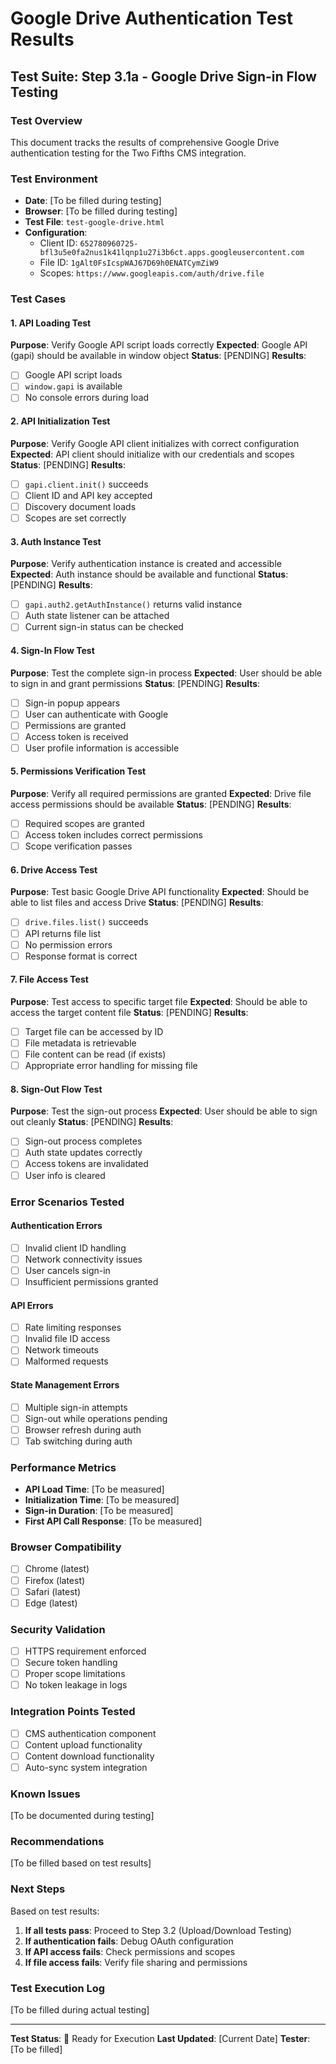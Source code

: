 # Google Drive Authentication Test Results

## Test Suite: Step 3.1a - Google Drive Sign-in Flow Testing

### Test Overview
This document tracks the results of comprehensive Google Drive authentication testing for the Two Fifths CMS integration.

### Test Environment
- **Date**: [To be filled during testing]
- **Browser**: [To be filled during testing]
- **Test File**: `test-google-drive.html`
- **Configuration**:
  - Client ID: `652780960725-bfl3u5e0fa2nus1k41lqnp1u27i3b6ct.apps.googleusercontent.com`
  - File ID: `1gAlt0FsIcspWAJ67D69h0ENATCymZiW9`
  - Scopes: `https://www.googleapis.com/auth/drive.file`

### Test Cases

#### 1. API Loading Test
**Purpose**: Verify Google API script loads correctly
**Expected**: Google API (gapi) should be available in window object
**Status**: [PENDING]
**Results**: 
- [ ] Google API script loads
- [ ] `window.gapi` is available
- [ ] No console errors during load

#### 2. API Initialization Test
**Purpose**: Verify Google API client initializes with correct configuration
**Expected**: API client should initialize with our credentials and scopes
**Status**: [PENDING]
**Results**:
- [ ] `gapi.client.init()` succeeds
- [ ] Client ID and API key accepted
- [ ] Discovery document loads
- [ ] Scopes are set correctly

#### 3. Auth Instance Test
**Purpose**: Verify authentication instance is created and accessible
**Expected**: Auth instance should be available and functional
**Status**: [PENDING]
**Results**:
- [ ] `gapi.auth2.getAuthInstance()` returns valid instance
- [ ] Auth state listener can be attached
- [ ] Current sign-in status can be checked

#### 4. Sign-In Flow Test
**Purpose**: Test the complete sign-in process
**Expected**: User should be able to sign in and grant permissions
**Status**: [PENDING]
**Results**:
- [ ] Sign-in popup appears
- [ ] User can authenticate with Google
- [ ] Permissions are granted
- [ ] Access token is received
- [ ] User profile information is accessible

#### 5. Permissions Verification Test
**Purpose**: Verify all required permissions are granted
**Expected**: Drive file access permissions should be available
**Status**: [PENDING]
**Results**:
- [ ] Required scopes are granted
- [ ] Access token includes correct permissions
- [ ] Scope verification passes

#### 6. Drive Access Test
**Purpose**: Test basic Google Drive API functionality
**Expected**: Should be able to list files and access Drive
**Status**: [PENDING]
**Results**:
- [ ] `drive.files.list()` succeeds
- [ ] API returns file list
- [ ] No permission errors
- [ ] Response format is correct

#### 7. File Access Test
**Purpose**: Test access to specific target file
**Expected**: Should be able to access the target content file
**Status**: [PENDING]
**Results**:
- [ ] Target file can be accessed by ID
- [ ] File metadata is retrievable
- [ ] File content can be read (if exists)
- [ ] Appropriate error handling for missing file

#### 8. Sign-Out Flow Test
**Purpose**: Test the sign-out process
**Expected**: User should be able to sign out cleanly
**Status**: [PENDING]
**Results**:
- [ ] Sign-out process completes
- [ ] Auth state updates correctly
- [ ] Access tokens are invalidated
- [ ] User info is cleared

### Error Scenarios Tested

#### Authentication Errors
- [ ] Invalid client ID handling
- [ ] Network connectivity issues
- [ ] User cancels sign-in
- [ ] Insufficient permissions granted

#### API Errors
- [ ] Rate limiting responses
- [ ] Invalid file ID access
- [ ] Network timeouts
- [ ] Malformed requests

#### State Management Errors
- [ ] Multiple sign-in attempts
- [ ] Sign-out while operations pending
- [ ] Browser refresh during auth
- [ ] Tab switching during auth

### Performance Metrics
- **API Load Time**: [To be measured]
- **Initialization Time**: [To be measured]
- **Sign-in Duration**: [To be measured]
- **First API Call Response**: [To be measured]

### Browser Compatibility
- [ ] Chrome (latest)
- [ ] Firefox (latest)
- [ ] Safari (latest)
- [ ] Edge (latest)

### Security Validation
- [ ] HTTPS requirement enforced
- [ ] Secure token handling
- [ ] Proper scope limitations
- [ ] No token leakage in logs

### Integration Points Tested
- [ ] CMS authentication component
- [ ] Content upload functionality
- [ ] Content download functionality
- [ ] Auto-sync system integration

### Known Issues
[To be documented during testing]

### Recommendations
[To be filled based on test results]

### Next Steps
Based on test results:
1. **If all tests pass**: Proceed to Step 3.2 (Upload/Download Testing)
2. **If authentication fails**: Debug OAuth configuration
3. **If API access fails**: Check permissions and scopes
4. **If file access fails**: Verify file sharing and permissions

### Test Execution Log
[To be filled during actual testing]

---

**Test Status**: 🔄 Ready for Execution
**Last Updated**: [Current Date]
**Tester**: [To be filled]